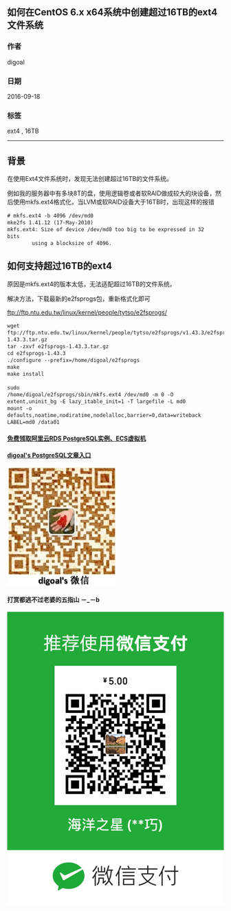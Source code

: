 ## 如何在CentOS 6.x x64系统中创建超过16TB的ext4文件系统
          
### 作者         
digoal          
          
### 日期        
2016-09-18      
          
### 标签        
ext4 , 16TB  
          
----        
          
## 背景  
在使用Ext4文件系统时，发现无法创建超过16TB的文件系统。  
  
例如我的服务器中有多块8T的盘，使用逻辑卷或者软RAID做成较大的块设备，然后使用mkfs.ext4格式化，当LVM或软RAID设备大于16TB时，出现这样的报错  
```
# mkfs.ext4 -b 4096 /dev/md0
mke2fs 1.41.12 (17-May-2010) 
mkfs.ext4: Size of device /dev/md0 too big to be expressed in 32 
bits 
        using a blocksize of 4096. 
```
  
## 如何支持超过16TB的ext4
原因是mkfs.ext4的版本太低，无法适配超过16TB的文件系统。  
  
解决方法，下载最新的e2fsprogs包，重新格式化即可  
  
ftp://ftp.ntu.edu.tw/linux/kernel/people/tytso/e2fsprogs/  
```
wget ftp://ftp.ntu.edu.tw/linux/kernel/people/tytso/e2fsprogs/v1.43.3/e2fsprogs-1.43.3.tar.gz
tar -zxvf e2fsprogs-1.43.3.tar.gz
cd e2fsprogs-1.43.3
./configure --prefix=/home/digoal/e2fsprogs
make
make install

sudo
/home/digoal/e2fsprogs/sbin/mkfs.ext4 /dev/md0 -m 0 -O extent,uninit_bg -E lazy_itable_init=1 -T largefile -L md0
mount -o defaults,noatime,nodiratime,nodelalloc,barrier=0,data=writeback LABEL=md0 /data01
```
  
  
  
  
  
  
  
  
  
  
  
  
  
  
  
#### [免费领取阿里云RDS PostgreSQL实例、ECS虚拟机](https://free.aliyun.com/ "57258f76c37864c6e6d23383d05714ea")
  
  
#### [digoal's PostgreSQL文章入口](https://github.com/digoal/blog/blob/master/README.md "22709685feb7cab07d30f30387f0a9ae")
  
  
![digoal's weixin](../pic/digoal_weixin.jpg "f7ad92eeba24523fd47a6e1a0e691b59")
  
  
  
  
  
  
#### 打赏都逃不过老婆的五指山 －_－b  
![wife's weixin ds](../pic/wife_weixin_ds.jpg "acd5cce1a143ef1d6931b1956457bc9f")
  
